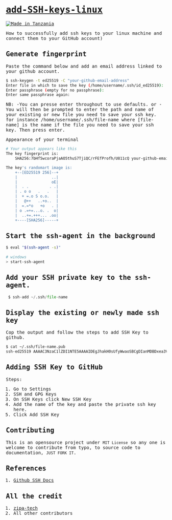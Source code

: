 

<samp>

# [add-SSH-keys-linux]()

[![Made in Tanzania](https://img.shields.io/badge/made%20in-tanzania-008751.svg?style=flat-square)](https://github.com/Tanzania-Developers-Community/made-in-tanzania)

How to successfully add ssh keys to your linux machine and connect them to your GitHub account)


## Generate fingerprint

Paste the command below and add an email address linked to your github account.

```bash
$ ssh-keygen -t ed25519 -C "your-github-email-address"
Enter file in which to save the key (/home/username/.ssh/id_ed25519):
Enter passphrase (empty for no passphrase): 
Enter same passphrase again:
```
NB:
    -You can presse enter throughout to use defaults.
        or 
    -You will then be prompted to enter the path and name of your existing or new file you need to save your ssh key. for instance /home/username/.ssh/file-name where [file-name] is the name if the file you need to save your ssh key. Then press enter.

Appearance of your terminal

```bash
# Your output appears like this
The key fingerprint is:
    SHA256:7bHf5wcoraPjaAO5thuS7TjiQC/rFEfProfh/U811cQ your-github-email-address

The key's randomart image is:
    +--[ED25519 256]--+
    |               ..|
    |               oE|
    |  . .         . .|
    | . o o   .   .   |
    |  + =.o S o.o.   |
    |   @++   ..+o..  |
    |  =.=*o   +o   . |
    | o .=+=...o. .  o|
    |  ..+=.+++... .oo|
    +----[SHA256]-----+
```

       
## Start the ssh-agent in the background

```bash
$ eval "$(ssh-agent -s)"
    
# windows
> start-ssh-agent
```

## Add your SSH private key to the ssh-agent. 

```python
 $ ssh-add ~/.ssh/file-name
```

## Display the existing or newly made ssh key

Cop the output and follow the steps to add SSH Key to github.

```bash
$ cat ~/.ssh/file-name.pub
ssh-ed25519 AAAAC3NzaC1lZDI1NTE5AAAAIDEgJhakH0sUfyWwaoSBCgDIanMDBDxea3VcpxJZTjZJ your-github-email-address
```

## Adding SSH Key to GitHub

Steps:
1. Go to Settings
2. SSH and GPG Keys
3. On SSH Keys click New SSH Key
4. Add the name of the key and paste the private ssh key here.
5. Click Add SSH Key


## Contributing

This is an opensource project under ```MIT License``` so any one is welcome to contribute from typo, to source code to documentation, ```JUST FORK IT```.
    
## References 
1. [Github SSH Docs](https://docs.github.com/en/authentication/connecting-to-github-with-ssh/generating-a-new-ssh-key-and-adding-it-to-the-ssh-agent)


## All the credit

1. [zipa-tech](https://github.com/zipa-tech)
2. All other contributors
</samp>
